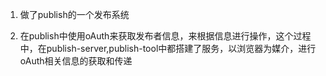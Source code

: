 1. 做了publish的一个发布系统

2. 在publish中使用oAuth来获取发布者信息，来根据信息进行操作，这个过程中，在publish-server,publish-tool中都搭建了服务，以浏览器为媒介，进行oAuth相关信息的获取和传递